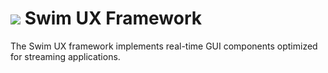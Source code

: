 # <a href="https://www.swimos.org"><img src="https://docs.swimos.org/readme/breach-marlin-blue-wide.svg"></a> Swim UX Framework

The Swim UX framework implements real-time GUI components optimized for
streaming applications.
